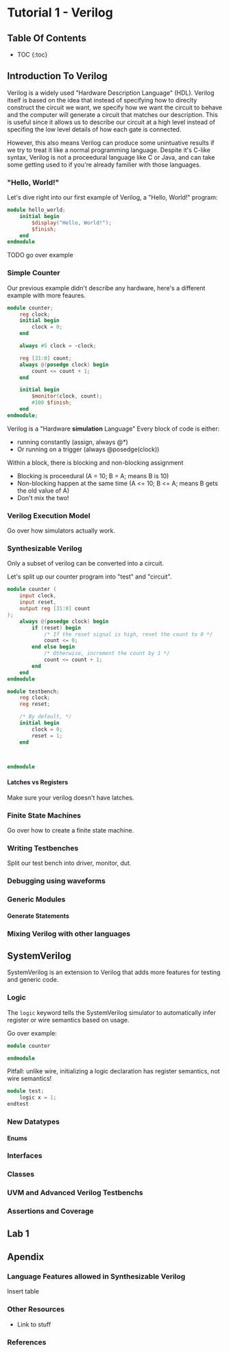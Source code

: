 Tutorial 1 - Verilog
===

Table Of Contents
---
* TOC
{:toc}

Introduction To Verilog
---
Verilog is a widely used "Hardware Description Language" (HDL).
Verilog itself is based on the idea that instead of specifying how
to direclty construct the circuit we want, we specify how we want the circuit
to behave and the computer will generate a circuit that matches our description.
This is useful since it allows us to describe our circuit at a high level
instead of specifing the low level details of how each gate is connected.

However, this also means Verilog can produce some unintuative results if
we try to treat it like a normal programming language. Despite it's C-like
syntax, Verilog is not a proceedural language like C or Java, and can take some
getting used to if you're already familier with those languages.

### "Hello, World!" ###

Let's dive right into our first example of Verilog, a "Hello, World!" program:

```verilog
module hello_world;
    initial begin
        $display("Hello, World!");
        $finish;
    end
endmodule
```

TODO go over example

### Simple Counter ###

Our previous example didn't describe any hardware, here's a different example
with more feaures.

```verilog
module counter;
    reg clock;
    initial begin
        clock = 0;
    end

    always #5 clock = ~clock;

    reg [31:0] count;
    always @(posedge clock) begin
        count <= count + 1;
    end

    initial begin
        $monitor(clock, count);
        #100 $finish;
    end
endmodule;
```

Verilog is a "Hardware **simulation** Language"
Every block of code is either:

 - running constantly (assign, always @\*)
 - Or running on a trigger (always @posedge(clock))

Within a block, there is blocking and non-blocking assignment

 - Blocking is proceedural (A = 10; B = A; means B is 10)
 - Non-blocking happen at the same time (A <= 10; B <= A; means B gets the old value of A)
 - Don't mix the two!

### Verilog Execution Model ###

Go over how simulators actually work.

### Synthesizable Verilog ###

Only a subset of verilog can be converted into a circuit.

Let's split up our counter program into "test" and "circuit".

```verilog
module counter (
    input clock,
    input reset,
    output reg [31:0] count
);
    always @(posedge clock) begin
        if (reset) begin
            /* If the reset signal is high, reset the count to 0 */
            count <= 0;
        end else begin
            /* Otherwise, increment the count by 1 */
            count <= count + 1;
        end
    end
endmodule

module testbench;
    reg clock;
    reg reset;

    /* By default, */
    initial begin
        clock = 0;
        reset = 1;
    end



endmodule
```

#### Latches vs Registers ####

Make sure your verilog doesn't have latches.

### Finite State Machines ###

Go over how to create a finite state machine.

### Writing Testbenches ###

Split our test bench into driver, monitor, dut.

### Debugging using waveforms ###

### Generic Modules ###

#### Generate Statements ####

### Mixing Verilog with other languages ###

SystemVerilog
---

SystemVerilog is an extension to Verilog that adds more features for testing
and generic code.

### Logic ###

The `logic` keyword tells the SystemVerilog simulator to automatically infer
register or wire semantics based on usage.

Go over example:

```verilog
module counter

endmodule
```

Pitfall: unlike wire, initializing a logic declaration has register semantics,
not wire semantics!

```verilog
module test;
    logic x = 1;
endtest
```

### New Datatypes ###

#### Enums ###

### Interfaces ###


### Classes ###

### UVM and Advanced Verilog Testbenchs ###

### Assertions and Coverage ###


Lab 1
---


Apendix
---

### Language Features allowed in Synthesizable Verilog ###

Insert table

### Other Resources ###

 - Link to stuff

### References ###

